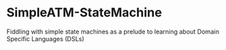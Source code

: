 # SimpleATM-StateMachine
Fiddling with simple state machines as a prelude to learning about Domain Specific Languages (DSLs)
